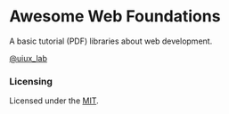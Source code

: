 # Awesome Web Foundations

A basic tutorial (PDF) libraries about web development.

[@uiux_lab](https://twitter.com/uiux_lab)


### Licensing

Licensed under the [MIT](https://opensource.org/licenses/MIT).



